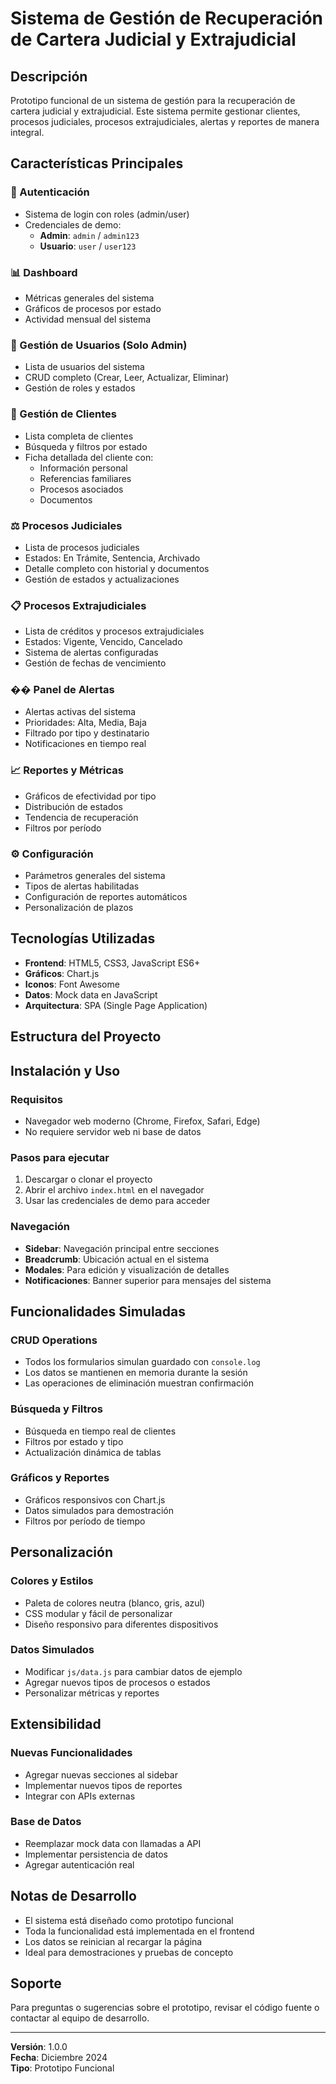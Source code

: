 # Sistema de Gestión de Recuperación de Cartera Judicial y Extrajudicial

## Descripción
Prototipo funcional de un sistema de gestión para la recuperación de cartera judicial y extrajudicial. Este sistema permite gestionar clientes, procesos judiciales, procesos extrajudiciales, alertas y reportes de manera integral.

## Características Principales

### 🔐 Autenticación
- Sistema de login con roles (admin/user)
- Credenciales de demo:
  - **Admin**: `admin` / `admin123`
  - **Usuario**: `user` / `user123`

### 📊 Dashboard
- Métricas generales del sistema
- Gráficos de procesos por estado
- Actividad mensual del sistema

### 👥 Gestión de Usuarios (Solo Admin)
- Lista de usuarios del sistema
- CRUD completo (Crear, Leer, Actualizar, Eliminar)
- Gestión de roles y estados

### 👤 Gestión de Clientes
- Lista completa de clientes
- Búsqueda y filtros por estado
- Ficha detallada del cliente con:
  - Información personal
  - Referencias familiares
  - Procesos asociados
  - Documentos

### ⚖️ Procesos Judiciales
- Lista de procesos judiciales
- Estados: En Trámite, Sentencia, Archivado
- Detalle completo con historial y documentos
- Gestión de estados y actualizaciones

### 📋 Procesos Extrajudiciales
- Lista de créditos y procesos extrajudiciales
- Estados: Vigente, Vencido, Cancelado
- Sistema de alertas configuradas
- Gestión de fechas de vencimiento

### �� Panel de Alertas
- Alertas activas del sistema
- Prioridades: Alta, Media, Baja
- Filtrado por tipo y destinatario
- Notificaciones en tiempo real

### 📈 Reportes y Métricas
- Gráficos de efectividad por tipo
- Distribución de estados
- Tendencia de recuperación
- Filtros por período

### ⚙️ Configuración
- Parámetros generales del sistema
- Tipos de alertas habilitadas
- Configuración de reportes automáticos
- Personalización de plazos

## Tecnologías Utilizadas

- **Frontend**: HTML5, CSS3, JavaScript ES6+
- **Gráficos**: Chart.js
- **Iconos**: Font Awesome
- **Datos**: Mock data en JavaScript
- **Arquitectura**: SPA (Single Page Application)

## Estructura del Proyecto



## Instalación y Uso

### Requisitos
- Navegador web moderno (Chrome, Firefox, Safari, Edge)
- No requiere servidor web ni base de datos

### Pasos para ejecutar
1. Descargar o clonar el proyecto
2. Abrir el archivo `index.html` en el navegador
3. Usar las credenciales de demo para acceder

### Navegación
- **Sidebar**: Navegación principal entre secciones
- **Breadcrumb**: Ubicación actual en el sistema
- **Modales**: Para edición y visualización de detalles
- **Notificaciones**: Banner superior para mensajes del sistema

## Funcionalidades Simuladas

### CRUD Operations
- Todos los formularios simulan guardado con `console.log`
- Los datos se mantienen en memoria durante la sesión
- Las operaciones de eliminación muestran confirmación

### Búsqueda y Filtros
- Búsqueda en tiempo real de clientes
- Filtros por estado y tipo
- Actualización dinámica de tablas

### Gráficos y Reportes
- Gráficos responsivos con Chart.js
- Datos simulados para demostración
- Filtros por período de tiempo

## Personalización

### Colores y Estilos
- Paleta de colores neutra (blanco, gris, azul)
- CSS modular y fácil de personalizar
- Diseño responsivo para diferentes dispositivos

### Datos Simulados
- Modificar `js/data.js` para cambiar datos de ejemplo
- Agregar nuevos tipos de procesos o estados
- Personalizar métricas y reportes

## Extensibilidad

### Nuevas Funcionalidades
- Agregar nuevas secciones al sidebar
- Implementar nuevos tipos de reportes
- Integrar con APIs externas

### Base de Datos
- Reemplazar mock data con llamadas a API
- Implementar persistencia de datos
- Agregar autenticación real

## Notas de Desarrollo

- El sistema está diseñado como prototipo funcional
- Toda la funcionalidad está implementada en el frontend
- Los datos se reinician al recargar la página
- Ideal para demostraciones y pruebas de concepto

## Soporte

Para preguntas o sugerencias sobre el prototipo, revisar el código fuente o contactar al equipo de desarrollo.

---

**Versión**: 1.0.0  
**Fecha**: Diciembre 2024  
**Tipo**: Prototipo Funcional